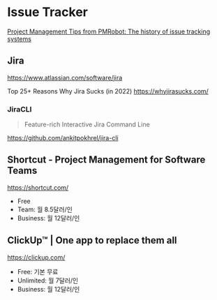 # Issue Tracker

[Project Management Tips from PMRobot: The history of issue tracking systems](http://blog.pmrobot.com/2012/02/history-of-issue-tracking-systems.html)

## Jira

<https://www.atlassian.com/software/jira>

Top 25+ Reasons Why Jira Sucks (in 2022)
<https://whyjirasucks.com/>

### JiraCLI

> Feature-rich Interactive Jira Command Line

<https://github.com/ankitpokhrel/jira-cli>

## Shortcut - Project Management for Software Teams

<https://shortcut.com/>

- Free
- Team: 월 8.5달러/인
- Business: 월 12달러/인

## ClickUp™ | One app to replace them all

<https://clickup.com/>

- Free: 기본 무료
- Unlimited: 월 7달러/인
- Business: 월 12달러/인
